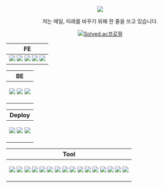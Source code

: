 <div align= "center">

<img src="https://capsule-render.vercel.app/api?type=transparent&color=gradient&height=120&text=Green_JEONG&animation=twinkling&fontColor=45be3c&fontSize=70" />

<!-- [![Typing SVG](https://readme-typing-svg.demolab.com/?lines="저는+매일,+미래를+바꾸기+위해+한+줄을+쓰고+있습니다."&color=45BA76&width=665)](https://git.io/typing-svg) -->
저는 매일, 미래를 바꾸기 위해 한 줄을 쓰고 있습니다.

<!-- 코딩테스트 -->
[![Solved.ac프로필](http://mazassumnida.wtf/api/mini/generate_badge?boj=th2gr22n)](https://solved.ac/th2gr22n)
<!-- 백준
프로그래머스
구름LEVEL
SW Expert Academy -->

<!-- FE -->
<table>
  <thead>
    <tr>
      <th align="center">FE</th>
    </tr>
  </thead>
  <tbody>
    <tr>
      <td>
        <img src="https://img.shields.io/badge/HTML5-E34F26?style=for-the-badge&logo=HTML5&logoColor=white">
        <img src="https://img.shields.io/badge/CSS3-1572B6?style=for-the-badge&logo=CSS3&logoColor=white">
        <img src="https://img.shields.io/badge/Javascript-F7DF1E?style=for-the-badge&logo=Javascript&logoColor=white">
        <img src="https://img.shields.io/badge/React-61DAFB?style=for-the-badge&logo=React&logoColor=white">
        <img src="https://img.shields.io/badge/Tailwind CSS-06B6D4?style=for-the-badge&logo=TailwindCSS&logoColor=white">
      </td>
    </tr>
  </tbody>
</table>

<!-- BE -->
<table>
  <thead>
    <tr>
      <th align="center">BE</th>
    </tr>
  </thead>
  <tbody>
    <tr>
      <td>
        <p align="center">
          <img src="https://img.shields.io/badge/Python-3776AB?style=for-the-badge&logo=Python&logoColor=white">
<!--           <img src="https://img.shields.io/badge/Django-092E20?style=for-the-badge&logo=Django&logoColor=white"> -->
          <img src="https://img.shields.io/badge/MySQL-4479A1?style=for-the-badge&logo=MySQL&logoColor=white">
<!--           <img src="https://img.shields.io/badge/REST API-FF6F00?style=for-the-badge&logo=apache&logoColor=white"> -->
          <img src="https://img.shields.io/badge/PHP-777BB4?style=for-the-badge&logo=PHP&logoColor=white">
        </p>
      </td>
    </tr>
  </tbody>
</table>

<!-- Deploy -->
<table>
  <thead>
    <tr>
      <th align="center">Deploy</th>
    </tr>
  </thead>
  <tbody>
    <tr>
      <td>
        <p align="center">
          <img src="https://img.shields.io/badge/Docker-2496ED?style=for-the-badge&logo=Docker&logoColor=white">
<!--           <img src="https://img.shields.io/badge/Nginx-009639?style=for-the-badge&logo=nginx&logoColor=white"> -->
          <img src="https://img.shields.io/badge/AWS EC2-FF9900?style=for-the-badge&logo=amazon-ec2&logoColor=white">
          <img src="https://img.shields.io/badge/GitHub Actions-2088FF?style=for-the-badge&logo=githubactions&logoColor=white">
        </p>
      </td>
    </tr>
  </tbody>
</table>

<!--
<table>
  <thead>
    <tr>
      <th align="center">API</th>
    </tr>
  </thead>
  <tbody>
    <tr>
      <td>
        <p align="center">
          <img src="https://img.shields.io/badge/NAVER API-03C75A?style=for-the-badge&logo=naver&logoColor=white">
        </p>
      </td>
    </tr>
  </tbody>
</table>
-->

<!-- Tool -->
<table>
  <thead>
    <tr>
      <th align="center">Tool</th>
    </tr>
  </thead>
  <tbody>
    <tr>
      <td>
        <p align="center">
          <img src="https://img.shields.io/badge/Notion-000000?style=for-the-badge&logo=Notion&logoColor=white">
          <img src="https://img.shields.io/badge/Discord-5865F2?style=for-the-badge&logo=Discord&logoColor=white">
          <img src="https://img.shields.io/badge/Figma-F24E1E?style=for-the-badge&logo=Figma&logoColor=white">
          <img src="https://img.shields.io/badge/Slack-4A154B?style=for-the-badge&logo=Slack&logoColor=white">
          <img src="https://img.shields.io/badge/Jira-0052CC?style=for-the-badge&logo=Jira&logoColor=white">
          <img src="https://img.shields.io/badge/Sourcetree-0052CC?style=for-the-badge&logo=Sourcetree&logoColor=white">
          <img src="https://img.shields.io/badge/GitKraken-179287?style=for-the-badge&logo=GitKraken&logoColor=white">
          <img src="https://img.shields.io/badge/VSCode-007ACC?style=for-the-badge&logo=VisualStudioCode&logoColor=white">
          <img src="https://img.shields.io/badge/PyCharm-000000?style=for-the-badge&logo=PyCharm&logoColor=white">
          <img src="https://img.shields.io/badge/IntelliJ IDEA-000000?style=for-the-badge&logo=IntelliJIDEA&logoColor=white">
          <img src="https://img.shields.io/badge/Obsidian-483699?style=for-the-badge&logo=Obsidian&logoColor=white">
          <img src="https://img.shields.io/badge/Canva-00C4CC?style=for-the-badge&logo=Canva&logoColor=white">
          <img src="https://img.shields.io/badge/Claude-101010?style=for-the-badge&logo=Anthropic&logoColor=white">
          <img src="https://img.shields.io/badge/Perplexity-1C1C1C?style=for-the-badge&logo=Perplexity&logoColor=white">
          <img src="https://img.shields.io/badge/Midjourney-000000?style=for-the-badge&logo=Midjourney&logoColor=white">
          <img src="https://img.shields.io/badge/OpenAI ChatGPT-412991?style=for-the-badge&logo=openai&logoColor=white">
        </p>
      </td>
    </tr>
  </tbody>
</table>

</div>
